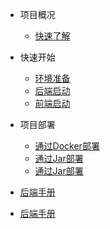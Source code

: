 * 项目概况
    * [快速了解](README.md "快速了解")

* 快速开始
    * [环境准备](docs/home/env-prepare.md "环境准备")
    * [后端启动](docs/home/java-start.md "后端启动")
    * [前端启动](docs/home/vue-start.md "前端启动")

* 项目部署
    * [通过Docker部署](docs/framework-profile.md "项目架构")
    * [通过Jar部署](docs/framework-profile.md "项目架构")
    * [通过Jar部署](docs/framework-profile.md "项目架构")

* [后端手册](docs/java-handbook.md "后端手册")

* [后端手册](docs/java-handbook.md "后端手册")



